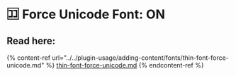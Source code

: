 # 🈁 Force Unicode Font: ON

## Read here:

{% content-ref url="../../plugin-usage/adding-content/fonts/thin-font-force-unicode.md" %}
[thin-font-force-unicode.md](../../plugin-usage/adding-content/fonts/thin-font-force-unicode.md)
{% endcontent-ref %}

